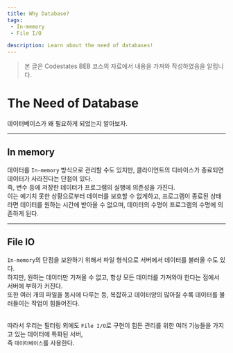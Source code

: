 ```yaml
---
title: Why Database?
tags: 
 - In-memory
 - File I/O

description: Learn about the need of databases!
---
```


> 본 글은 Codestates BEB 코스의 자료에서 내용을 가져와 작성하였음을 알립니다.  

<!-- {% include alert.html type="danger" title="Warning!" content="이 문서는 아직 미완성 문서입니다." %} -->

# The Need of Database
데이터베이스가 왜 필요하게 되었는지 알아보자.  

---  


## In memory
데이터를 `In-memory` 방식으로 관리할 수도 있지만, 클라이언트의 디바이스가 종료되면 데이터가 사라진다는 단점이 있다.  
즉, 변수 등에 저장한 데이터가 프로그램의 실행에 의존성을 가진다.  
이는 예기치 못한 상황으로부터 데이터를 보호할 수 없게하고, 프로그램이 종료된 상태라면 데이터를 원하는 시간에 받아올 수 없으며, 데이터의 수명이 프로그램의 수명에 의존하게 된다.  

---  

## File IO
`In-memory`의 단점을 보완하기 위해서 파일 형식으로 서버에서 데이터를 불러올 수도 있다.  
하지만, 원하는 데이터만 가져올 수 없고, 항상 모든 데이터를 가져와야 한다는 점에서 서버에 부하가 커진다.  
또한 여러 개의 파일을 동시에 다루는 등, 복잡하고 데이터양의 많아질 수록 데이터를 불러들이는 작업이 힘들어진다.  
<br>  

따라서 우리는 필터링 외에도 `File I/O`로 구현이 힘든 관리를 위한 여러 기능들을 가지고 있는 데이터에 특화된 서버,  
즉 `데이터베이스`를 사용한다.  